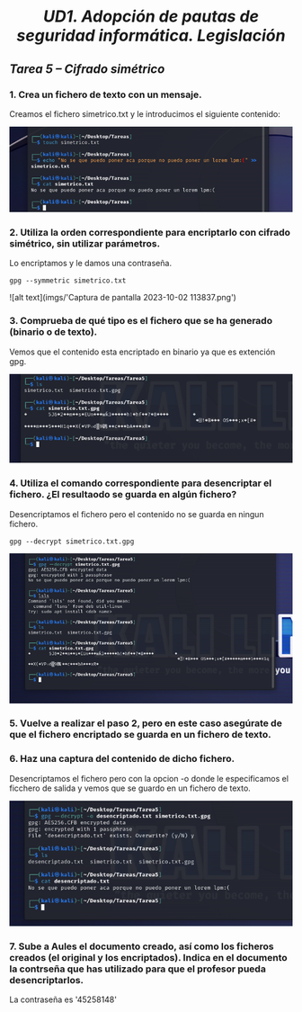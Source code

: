 # *<center>UD1. Adopción de pautas de seguridad informática. Legislación </center>*

## *Tarea 5 – Cifrado simétrico*

### 1. Crea un fichero de texto con un mensaje.

Creamos el fichero simetrico.txt y le introducimos el siguiente contenido:

![alt text](imgs/1.png)

### 2. Utiliza la orden correspondiente para encriptarlo con cifrado simétrico, sin utilizar parámetros.

Lo encriptamos y le damos una contraseña.

    gpg --symmetric simetrico.txt


![alt text](imgs/'Captura de pantalla 2023-10-02 113837.png')

### 3. Comprueba de qué tipo es el fichero que se ha generado (binario o de texto).

Vemos  que el contenido esta encriptado en binario ya que es extención gpg.

![alt text](imgs/3.png)

### 4. Utiliza el comando correspondiente para desencriptar el fichero. ¿El resultaodo se guarda en algún fichero?

Desencriptamos el fichero pero el contenido no se guarda en ningun fichero.

    gpg --decrypt simetrico.txt.gpg

![alt text](imgs/4.png)

### 5. Vuelve a realizar el paso 2, pero en este caso asegúrate de que el fichero encriptado se guarda en un fichero de texto.

### 6. Haz una captura del contenido de dicho fichero.

Desencriptamos el fichero pero con la opcion -o donde le especificamos el ficchero de salida y vemos que se guardo en un fichero de texto.

![alt text](imgs/5.png)


### 7. Sube a Aules el documento creado, así como los ficheros creados (el original y los encriptados). Indica en el documento la contrseña que has utilizado para que el profesor pueda desencriptarlos.

La contraseña es '45258148'
